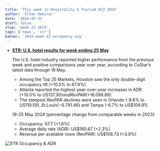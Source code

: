 ```yaml
---
title: 'This week in Hospitality & Tourism #22 2024'
author: 'Ilhan Demirer'
date: '2024-05-31'
draft: false
slug: 'week-22-2024'
tags: ['news', 'str']
banner: '2024-week-22-occupancy.svg'
---
```


- **[STR: U.S. hotel results for week ending 25 May](https://str.com/press-release/us-hotel-results-week-ending-25-may)**

  The U.S. hotel industry reported higher performance from the previous week and positive comparisons year over year, according to CoStar’s latest data through 18 May.

  - Among the Top 25 Markets, Houston saw the only double-digit occupancy lift (+10.5% to 67.9%).
  - Atlanta reported the highest year-over-year increases in ADR (+10.0% to US$137.30) and RevPAR (+18.0% to US$98.86).
  - The steepest RevPAR declines were seen in Orlando (-8.6% to US$119.59), St. Louis (-6.7% to US$91.46) and Tampa (-6.7% to US$109.91).

  19-25 May 2024 (percentage change from comparable weeks in 2023):

  - Occupancy: 67.7 (+1.6%)
  - Average daily rate (ADR): US$160.67 (+2.3%)
  - Revenue per available room (RevPAR): US$108.73 (+3.9%)

![STR Occupancy & ADR](/images/blogimages/2024-week-21-occupancy.svg)
